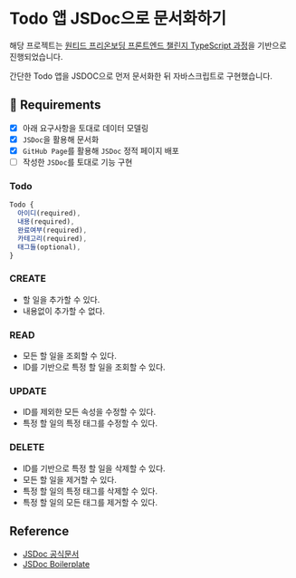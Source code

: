 # Todo 앱 JSDoc으로 문서화하기

해당 프로젝트는 [원티드 프리온보딩 프론트엔드 챌린지 TypeScript 과정](https://www.wanted.co.kr/events/pre_challenge_fe_2)을 기반으로 진행되었습니다.

간단한 Todo 앱을 JSDOC으로 먼저 문서화한 뒤 자바스크립트로 구현했습니다.

## 📝 Requirements

-   [x] 아래 요구사항을 토대로 데이터 모델링
-   [x] `JSDoc`을 활용해 문서화
-   [x] `GitHub Page`를 활용해 `JSDoc` 정적 페이지 배포
-   [ ] 작성한 `JSDoc`를 토대로 기능 구현

### Todo

```js
Todo {
  아이디(required),
  내용(required),
  완료여부(required),
  카테고리(required),
  태그들(optional),
}
```

### CREATE

-   할 일을 추가할 수 있다.
-   내용없이 추가할 수 없다.

### READ

-   모든 할 일을 조회할 수 있다.
-   ID를 기반으로 특정 할 일을 조회할 수 있다.

### UPDATE

-   ID를 제외한 모든 속성을 수정할 수 있다.
-   특정 할 일의 특정 태그를 수정할 수 있다.

### DELETE

-   ID를 기반으로 특정 할 일을 삭제할 수 있다.
-   모든 할 일을 제거할 수 있다.
-   특정 할 일의 특정 태그를 삭제할 수 있다.
-   특정 할 일의 모든 태그를 제거할 수 있다.

## Reference

-   [JSDoc 공식문서](https://jsdoc.app/)
-   [JSDoc Boilerplate](https://github.com/pocojang/jsdoc-boilerplate)

